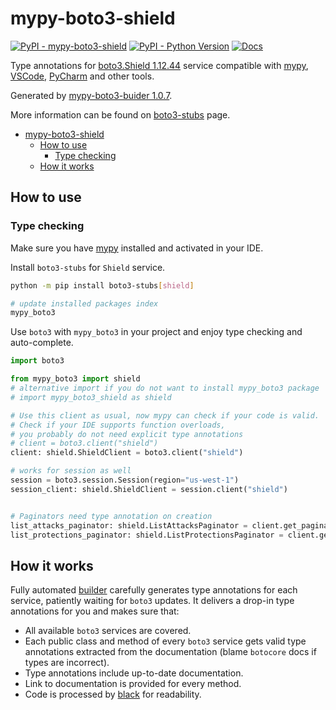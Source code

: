 # mypy-boto3-shield

[![PyPI - mypy-boto3-shield](https://img.shields.io/pypi/v/mypy-boto3-shield.svg?color=blue)](https://pypi.org/project/mypy-boto3-shield)
[![PyPI - Python Version](https://img.shields.io/pypi/pyversions/mypy-boto3-shield.svg?color=blue)](https://pypi.org/project/mypy-boto3-shield)
[![Docs](https://img.shields.io/readthedocs/mypy-boto3-builder.svg?color=blue)](https://mypy-boto3-builder.readthedocs.io/)

Type annotations for
[boto3.Shield 1.12.44](https://boto3.amazonaws.com/v1/documentation/api/1.12.44/reference/services/shield.html#Shield) service
compatible with [mypy](https://github.com/python/mypy), [VSCode](https://code.visualstudio.com/),
[PyCharm](https://www.jetbrains.com/pycharm/) and other tools.

Generated by [mypy-boto3-buider 1.0.7](https://github.com/vemel/mypy_boto3_builder).

More information can be found on [boto3-stubs](https://pypi.org/project/boto3-stubs/) page.

- [mypy-boto3-shield](#mypy-boto3-shield)
  - [How to use](#how-to-use)
    - [Type checking](#type-checking)
  - [How it works](#how-it-works)

## How to use

### Type checking

Make sure you have [mypy](https://github.com/python/mypy) installed and activated in your IDE.

Install `boto3-stubs` for `Shield` service.

```bash
python -m pip install boto3-stubs[shield]

# update installed packages index
mypy_boto3
```

Use `boto3` with `mypy_boto3` in your project and enjoy type checking and auto-complete.

```python
import boto3

from mypy_boto3 import shield
# alternative import if you do not want to install mypy_boto3 package
# import mypy_boto3_shield as shield

# Use this client as usual, now mypy can check if your code is valid.
# Check if your IDE supports function overloads,
# you probably do not need explicit type annotations
# client = boto3.client("shield")
client: shield.ShieldClient = boto3.client("shield")

# works for session as well
session = boto3.session.Session(region="us-west-1")
session_client: shield.ShieldClient = session.client("shield")


# Paginators need type annotation on creation
list_attacks_paginator: shield.ListAttacksPaginator = client.get_paginator("list_attacks")
list_protections_paginator: shield.ListProtectionsPaginator = client.get_paginator("list_protections")
```

## How it works

Fully automated [builder](https://github.com/vemel/mypy_boto3_builder) carefully generates
type annotations for each service, patiently waiting for `boto3` updates. It delivers
a drop-in type annotations for you and makes sure that:

- All available `boto3` services are covered.
- Each public class and method of every `boto3` service gets valid type annotations
  extracted from the documentation (blame `botocore` docs if types are incorrect).
- Type annotations include up-to-date documentation.
- Link to documentation is provided for every method.
- Code is processed by [black](https://github.com/psf/black) for readability.